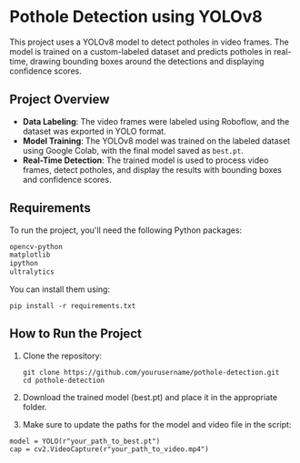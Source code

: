 # Pothole Detection using YOLOv8

This project uses a YOLOv8 model to detect potholes in video frames. The model is trained on a custom-labeled dataset and predicts potholes in real-time, drawing bounding boxes around the detections and displaying confidence scores.

## Project Overview

- **Data Labeling**: The video frames were labeled using Roboflow, and the dataset was exported in YOLO format.
- **Model Training**: The YOLOv8 model was trained on the labeled dataset using Google Colab, with the final model saved as `best.pt`.
- **Real-Time Detection**: The trained model is used to process video frames, detect potholes, and display the results with bounding boxes and confidence scores.

## Requirements

To run the project, you'll need the following Python packages:

```bash
opencv-python
matplotlib
ipython
ultralytics
```

You can install them using:
```
pip install -r requirements.txt
```

## How to Run the Project
1. Clone the repository:
   ```
   git clone https://github.com/yourusername/pothole-detection.git
   cd pothole-detection
   ```

2. Download the trained model (best.pt) and place it in the appropriate folder.
3. Make sure to update the paths for the model and video file in the script:
  ```
  model = YOLO(r"your_path_to_best.pt")
  cap = cv2.VideoCapture(r"your_path_to_video.mp4")
  ```
